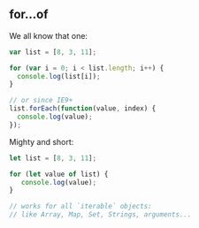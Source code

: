## for...of

We all know that one:
```javascript
var list = [8, 3, 11];

for (var i = 0; i < list.length; i++) {
  console.log(list[i]);
}

// or since IE9+
list.forEach(function(value, index) {
  console.log(value);
});
```

Mighty and short:
```javascript
let list = [8, 3, 11];

for (let value of list) {
   console.log(value);
}

// works for all `iterable` objects:
// like Array, Map, Set, Strings, arguments...
```